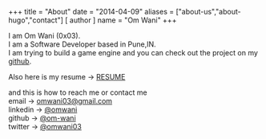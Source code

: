 +++
title = "About"
date = "2014-04-09"
aliases = ["about-us","about-hugo","contact"]
[ author ]
  name = "Om Wani"
+++

I am Om Wani (0x03).   
I am a Software Developer based in Pune,IN.   
I am trying to build a game engine and you can  check out the project on my [github](https://github.com/om-wani/).

Also here is my resume -> [RESUME](/assets/Resume07Jan2025.pdf)

and this is how to reach me or contact me    
email     -> [omwani03@gmail.com](mailto:omwani03@gmail.com)   
linkedin  -> [@omwani](https://linkedin/in/omwani)   
github    -> [@om-wani](https://github.com/om-wani)  
twitter   -> [@omwani03](https://x.com/omwani03)   